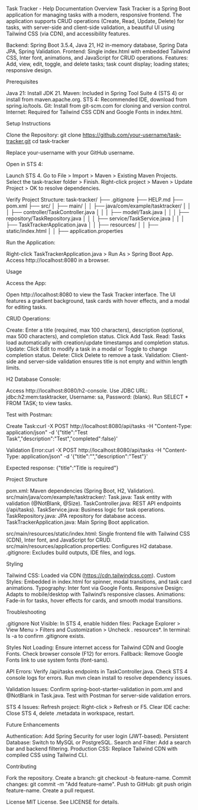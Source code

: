 Task Tracker - Help Documentation
Overview
Task Tracker is a Spring Boot application for managing tasks with a modern, responsive frontend. The application supports CRUD operations (Create, Read, Update, Delete) for tasks, with server-side and client-side validation, a beautiful UI using Tailwind CSS (via CDN), and accessibility features.

Backend: Spring Boot 3.5.4, Java 21, H2 in-memory database, Spring Data JPA, Spring Validation.
Frontend: Single index.html with embedded Tailwind CSS, Inter font, animations, and JavaScript for CRUD operations.
Features: Add, view, edit, toggle, and delete tasks; task count display; loading states; responsive design.

Prerequisites

Java 21: Install JDK 21.
Maven: Included in Spring Tool Suite 4 (STS 4) or install from maven.apache.org.
STS 4: Recommended IDE, download from spring.io/tools.
Git: Install from git-scm.com for cloning and version control.
Internet: Required for Tailwind CSS CDN and Google Fonts in index.html.

Setup Instructions

Clone the Repository:
git clone https://github.com/your-username/task-tracker.git
cd task-tracker

Replace your-username with your GitHub username.

Open in STS 4:

Launch STS 4.
Go to File > Import > Maven > Existing Maven Projects.
Select the task-tracker folder > Finish.
Right-click project > Maven > Update Project > OK to resolve dependencies.


Verify Project Structure:
task-tracker/
├── .gitignore
├── HELP.md
├── pom.xml
├── src/
│   ├── main/
│   │   ├── java/com/example/tasktracker/
│   │   │   ├── controller/TaskController.java
│   │   │   ├── model/Task.java
│   │   │   ├── repository/TaskRepository.java
│   │   │   ├── service/TaskService.java
│   │   │   ├── TaskTrackerApplication.java
│   │   ├── resources/
│   │       ├── static/index.html
│   │       ├── application.properties


Run the Application:

Right-click TaskTrackerApplication.java > Run As > Spring Boot App.
Access http://localhost:8080 in a browser.



Usage

Access the App:

Open http://localhost:8080 to view the Task Tracker interface.
The UI features a gradient background, task cards with hover effects, and a modal for editing tasks.


CRUD Operations:

Create: Enter a title (required, max 100 characters), description (optional, max 500 characters), and completion status. Click Add Task.
Read: Tasks load automatically with creation/update timestamps and completion status.
Update: Click Edit to modify a task in a modal or Toggle to change completion status.
Delete: Click Delete to remove a task.
Validation: Client-side and server-side validation ensures title is not empty and within length limits.


H2 Database Console:

Access http://localhost:8080/h2-console.
Use JDBC URL: jdbc:h2:mem:tasktracker, Username: sa, Password: (blank).
Run SELECT * FROM TASK; to view tasks.


Test with Postman:

Create Task:curl -X POST http://localhost:8080/api/tasks -H "Content-Type: application/json" -d '{"title":"Test Task","description":"Test","completed":false}'


Validation Error:curl -X POST http://localhost:8080/api/tasks -H "Content-Type: application/json" -d '{"title":"","description":"Test"}'

Expected response: {"title":"Title is required"}



Project Structure

pom.xml: Maven dependencies (Spring Boot, H2, Validation).
src/main/java/com/example/tasktracker/:
Task.java: Task entity with validation (@NotBlank, @Size).
TaskController.java: REST API endpoints (/api/tasks).
TaskService.java: Business logic for task operations.
TaskRepository.java: JPA repository for database access.
TaskTrackerApplication.java: Main Spring Boot application.


src/main/resources/static/index.html: Single frontend file with Tailwind CSS (CDN), Inter font, and JavaScript for CRUD.
src/main/resources/application.properties: Configures H2 database.
.gitignore: Excludes build outputs, IDE files, and logs.

Styling

Tailwind CSS: Loaded via CDN (https://cdn.tailwindcss.com).
Custom Styles: Embedded in index.html for spinner, modal transitions, and task card animations.
Typography: Inter font via Google Fonts.
Responsive Design: Adapts to mobile/desktop with Tailwind’s responsive classes.
Animations: Fade-in for tasks, hover effects for cards, and smooth modal transitions.

Troubleshooting

.gitignore Not Visible:
In STS 4, enable hidden files: Package Explorer > View Menu > Filters and Customization > Uncheck . resources*.
In terminal: ls -a to confirm .gitignore exists.


Styles Not Loading:
Ensure internet access for Tailwind CDN and Google Fonts.
Check browser console (F12) for errors.
Fallback: Remove Google Fonts link to use system fonts (font-sans).


API Errors:
Verify /api/tasks endpoints in TaskController.java.
Check STS 4 console logs for errors.
Run mvn clean install to resolve dependency issues.


Validation Issues:
Confirm spring-boot-starter-validation in pom.xml and @NotBlank in Task.java.
Test with Postman for server-side validation errors.


STS 4 Issues:
Refresh project: Right-click > Refresh or F5.
Clear IDE cache: Close STS 4, delete .metadata in workspace, restart.



Future Enhancements

Authentication: Add Spring Security for user login (JWT-based).
Persistent Database: Switch to MySQL or PostgreSQL.
Search and Filter: Add a search bar and backend filtering.
Production CSS: Replace Tailwind CDN with compiled CSS using Tailwind CLI.

Contributing

Fork the repository.
Create a branch: git checkout -b feature-name.
Commit changes: git commit -m "Add feature-name".
Push to GitHub: git push origin feature-name.
Create a pull request.

License
MIT License. See LICENSE for details.